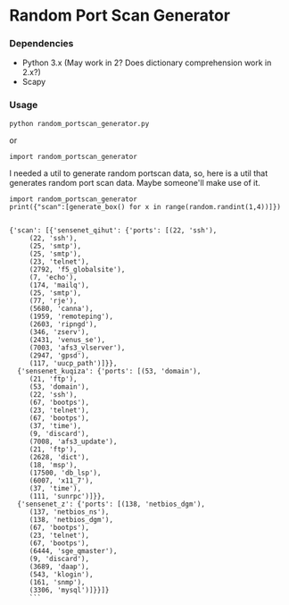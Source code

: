 # Random Port Scan Generator

### Dependencies
* Python 3.x (May work in 2? Does dictionary comprehension work in 2.x?)
* Scapy

### Usage
```python random_portscan_generator.py```

or

```import random_portscan_generator```

I needed a util to generate random portscan data, so, here is a util that generates random port scan data. Maybe someone'll make use of it.

```
import random_portscan_generator
print({"scan":[generate_box() for x in range(random.randint(1,4))]})


```
```
{'scan': [{'sensenet_qihut': {'ports': [(22, 'ssh'),
     (22, 'ssh'),
     (25, 'smtp'),
     (25, 'smtp'),
     (23, 'telnet'),
     (2792, 'f5_globalsite'),
     (7, 'echo'),
     (174, 'mailq'),
     (25, 'smtp'),
     (77, 'rje'),
     (5680, 'canna'),
     (1959, 'remoteping'),
     (2603, 'ripngd'),
     (346, 'zserv'),
     (2431, 'venus_se'),
     (7003, 'afs3_vlserver'),
     (2947, 'gpsd'),
     (117, 'uucp_path')]}},
  {'sensenet_kuqiza': {'ports': [(53, 'domain'),
     (21, 'ftp'),
     (53, 'domain'),
     (22, 'ssh'),
     (67, 'bootps'),
     (23, 'telnet'),
     (67, 'bootps'),
     (37, 'time'),
     (9, 'discard'),
     (7008, 'afs3_update'),
     (21, 'ftp'),
     (2628, 'dict'),
     (18, 'msp'),
     (17500, 'db_lsp'),
     (6007, 'x11_7'),
     (37, 'time'),
     (111, 'sunrpc')]}},
  {'sensenet_z': {'ports': [(138, 'netbios_dgm'),
     (137, 'netbios_ns'),
     (138, 'netbios_dgm'),
     (67, 'bootps'),
     (23, 'telnet'),
     (67, 'bootps'),
     (6444, 'sge_qmaster'),
     (9, 'discard'),
     (3689, 'daap'),
     (543, 'klogin'),
     (161, 'snmp'),
     (3306, 'mysql')]}}]}
     ```
